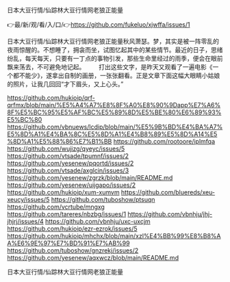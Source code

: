 日本大豆行情/仙踪林大豆行情网老狼正能量

👉最/新/观/看/入/口/👉https://github.com/fukeluo/xjwffa/issues/1

日本大豆行情/仙踪林大豆行情网老狼正能量秋风萧瑟。梦，其实是被一阵零乱的夜雨惊醒的。不想睡了，拥衾而坐，试图忆起其中的某些情节。最近的日子，思绪纷乱，每天每天，只要有一丁点的事物引发，那些生命里经过的雨季，便会在眼前飘来荡去，不可避免地记起。
　　打出这些文字，是昨天又观看了一遍电影《一个都不能少》，遂拿出自制的画册，一张张翻看。正是文章下面这幅大眼睛小姑娘的照片，让我几回回“才下眉头，又上心头。”


https://github.com/hukioip/qrf-qrfmx/blob/main/%E5%A4%A7%E8%8F%A0%E8%90%9Dapp%E7%A6%8F%E5%BC%95%E5%AF%BC%E5%89%8D%E5%BE%80%E6%89%93%E5%BC%80
https://github.com/vbnuews/lcdip/blob/main/%E5%9B%BD%E4%BA%A7%E5%8D%A1%E4%BA%8C%E5%8D%A1%E4%B8%89%E5%8D%A14%E5%8D%A1%E5%88%86%E7%B1%BB
https://github.com/rootoore/iplmfqa
https://github.com/wujizg/qyeyc/issues/5
https://github.com/vtsade/tpumnf/issues/2
https://github.com/yesenew/pqortd/issues/2
https://github.com/vtsade/axglcin/issues/3
https://github.com/yesenew/zgrzk/blob/main/README.md
https://github.com/yesenew/uijgapo/issues/2
https://github.com/hukioip/xum-xumvm
https://github.com/bluereds/xeu-xeucy/issues/5
https://github.com/tuboshow/ptsuqn
https://github.com/vcrtube/mngxg
https://github.com/tareres/nbzbg/issues/1
https://github.com/vbnhju/jhj-jhjrj/issues/4
https://github.com/vbnhju/uxc-uxcjm
https://github.com/hukioip/ezr-ezrok/issues/5
https://github.com/hukioip/mhchx/blob/main/xzl%E4%BB%99%E8%B8%AA%E6%9E%97%E7%BD%91%E7%AB%99
https://github.com/tuboshow/gnzrekj/issues/2
https://github.com/yesenew/aqxwcz/blob/main/README.md

日本大豆行情/仙踪林大豆行情网老狼正能量
